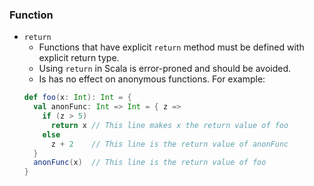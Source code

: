 ### Function

* `return`
  - Functions that have explicit `return` method must be defined with explicit return type.
  - Using `return` in Scala is error-proned and should be avoided.
  - Is has no effect on anonymous functions. For example:
  ```scala
  def foo(x: Int): Int = {
    val anonFunc: Int => Int = { z =>
      if (z > 5)
        return x // This line makes x the return value of foo
      else
        z + 2    // This line is the return value of anonFunc
    }
    anonFunc(x)  // This line is the return value of foo
  }
  ```
